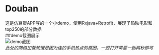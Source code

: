 # Douban
这是仿豆瓣APP写的一个小demo，使用Rxjava+Retrofit，展现了热映电影和top250的部分数据<br>
##demo截图展示<br>
![demo截图](http://ww2.sinaimg.cn/large/006HJ39wgy1fftfvjydtog306f0d71kx.gif)<br>
*此处的网络加载较慢是因为连的手机热点的原因，一般打开需要一到两秒即可*
